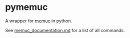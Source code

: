 # pymemuc

A wrapper for [memuc](https://www.memuplay.com/blog/memucommand-reference-manual.html) in python.

See [memuc_documentation.md](docs/memuc_documentation.md) for a list of all commands.
